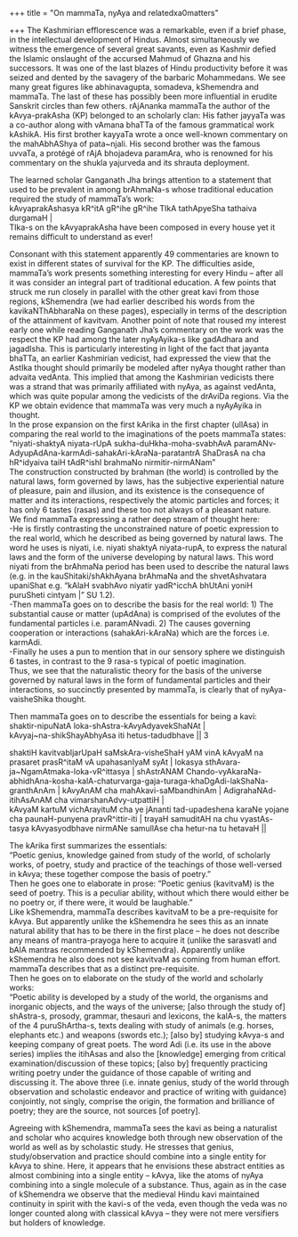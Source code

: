 +++
title = "On mammaTa, nyAya and relatedxa0matters"

+++
The Kashmirian efflorescence was a remarkable, even if a brief phase, in
the intellectual development of Hindus. Almost simultaneously we witness
the emergence of several great savants, even as Kashmir defied the
Islamic onslaught of the accursed Mahmud of Ghazna and his successors.
It was one of the last blazes of Hindu productivity before it was seized
and dented by the savagery of the barbaric Mohammedans. We see many
great figures like abhinavagupta, somadeva, kShemendra and mammaTa. The
last of these has possibly been more influential in erudite Sanskrit
circles than few others. rAjAnanka mammaTa the author of the
kAvya-prakAsha (KP) belonged to an scholarly clan: His father jayyaTa
was a co-author along with vAmana bhaTTa of the famous grammatical work
kAshikA. His first brother kayyaTa wrote a once well-known commentary on
the mahAbhAShya of pata\~njali. His second brother was the famous
uvvaTa, a protégé of rAjA bhojadeva paramAra, who is renowned for his
commentary on the shukla yajurveda and its shrauta deployment.

The learned scholar Ganganath Jha brings attention to a statement that
used to be prevalent in among brAhmaNa-s whose traditional education
required the study of mammaTa’s work:  
kAvyaprakAshasya kR^itA gR^ihe gR^ihe TIkA tathApyeSha tathaiva durgamaH
|  
TIka-s on the kAvyaprakAsha have been composed in every house yet it
remains difficult to understand as ever\!

Consonant with this statement apparently 49 commentaries are known to
exist in different states of survival for the KP. The difficulties
aside, mammaTa’s work presents something interesting for every Hindu –
after all it was consider an integral part of traditional education. A
few points that struck me run closely in parallel with the other great
kavi from those regions, kShemendra (we had earlier described his words
from the kavikaNThAbharaNa on these pages), especially in terms of the
description of the attainment of kavitvam. Another point of note that
roused my interest early one while reading Ganganath Jha’s commentary on
the work was the respect the KP had among the later nyAyAyika-s like
gadAdhara and jagadIsha. This is particularly interesting in light of
the fact that jayanta bhaTTa, an earlier Kashmirian vedicist, had
expressed the view that the AstIka thought should primarily be modeled
after nyAya thought rather than advaita vedAnta. This implied that among
the Kashmirian vedicists there was a strand that was primarily
affiliated with nyAya, as against vedAnta, which was quite popular among
the vedicists of the drAviDa regions. Via the KP we obtain evidence that
mammaTa was very much a nyAyAyika in thought.  
In the prose expansion on the first kArika in the first chapter (ullAsa)
in comparing the real world to the imaginations of the poets mammaTa
states:  
“niyati-shaktyA niyata-rUpA sukha-duHkha-moha-svabhAvA
paramANv-AdyupAdAna-karmAdi-sahakAri-kAraNa-paratantrA ShaDrasA na cha
hR^idyaiva taiH tAdR^ishI brahmaNo nirmitir-nirmANam”  
The construction constructed by brahman (the world) is controlled by the
natural laws, form governed by laws, has the subjective experiential
nature of pleasure, pain and illusion, and its existence is the
consequence of matter and its interactions, respectively the atomic
particles and forces; it has only 6 tastes (rasas) and these too not
always of a pleasant nature.  
We find mammaTa expressing a rather deep stream of thought here:  
\-He is firstly contrasting the unconstrained nature of poetic
expression to the real world, which he described as being governed by
natural laws. The word he uses is niyati, i.e. niyati shaktyA
niyata-rupA, to express the natural laws and the form of the universe
developing by natural laws. This word niyati from the brAhmaNa period
has been used to describe the natural laws (e.g. in the
kauShitaki/shAkhAyana brAhmaNa and the shvetAshvatara upaniShat e.g.
“kAlaH svabhAvo niyatir yadR^icchA bhUtAni yoniH puruSheti cintyam |”
SU 1.2).  
\-Then mammaTa goes on to describe the basis for the real world: 1) The
substantial cause or matter (upAdAna) is comprised of the evolutes of
the fundamental particles i.e. paramANvadi. 2) The causes governing
cooperation or interactions (sahakAri-kAraNa) which are the forces i.e.
karmAdi.  
\-Finally he uses a pun to mention that in our sensory sphere we
distinguish 6 tastes, in contrast to the 9 rasa-s typical of poetic
imagination.  
Thus, we see that the naturalistic theory for the basis of the universe
governed by natural laws in the form of fundamental particles and their
interactions, so succinctly presented by mammaTa, is clearly that of
nyAya-vaisheShika thought.

Then mammaTa goes on to describe the essentials for being a kavi:  
shaktir-nipuNatA loka-shAstra-kAvyAdyavekShaNAt |  
kAvyaj\~na-shikShayAbhyAsa iti hetus-tadudbhave || 3

shaktiH kavitvabIjarUpaH saMskAra-visheShaH yAM vinA kAvyaM na prasaret
prasR^itaM vA upahasanIyaM syAt | lokasya
sthAvara-ja\~NgamAtmaka-loka-vR^ittasya | shAstrANAM
Chando-vyAkaraNa-abhidhAna-kosha-kalA-chaturvarga-gaja-turaga-khaDgAdi-lakShaNa-granthAnAm
| kAvyAnAM cha mahAkavi-saMbandhinAm | AdigrahaNAd-itihAsAnAM cha
vimarshanAdvy-utpattiH |  
kAvyaM kartuM vichArayituM cha ye jAnanti tad-upadeshena karaNe yojane
cha paunaH-punyena pravR^ittir-iti | trayaH samuditAH na chu
vyastAs-tasya kAvyasyodbhave nirmANe samullAse cha hetur-na tu hetavaH
||

The kArika first summarizes the essentials:  
“Poetic genius, knowledge gained from study of the world, of scholarly
works, of poetry, study and practice of the teachings of those
well-versed in kAvya; these together compose the basis of poetry.”  
Then he goes one to elaborate in prose: “Poetic genius (kavitvaM) is the
seed of poetry. This is a peculiar ability, without which there would
either be no poetry or, if there were, it would be laughable.”  
Like kShemendra, mammaTa describes kavitvaM to be a pre-requisite for
kAvya. But apparently unlike the kShemendra he sees this as an innate
natural ability that has to be there in the first place – he does not
describe any means of mantra-prayoga here to acquire it (unlike the
sarasvatI and bAlA mantras recommended by kShemendra). Apparently unlike
kShemendra he also does not see kavitvaM as coming from human effort.
mammaTa describes that as a distinct pre-requisite.  
Then he goes on to elaborate on the study of the world and scholarly
works:  
“Poetic ability is developed by a study of the world, the organisms and
inorganic objects, and the ways of the universe; \[also through the
study of\] shAstra-s, prosody, grammar, thesauri and lexicons, the
kalA-s, the matters of the 4 puruShArtha-s, texts dealing with study of
animals (e.g. horses, elephants etc.) and weapons (swords etc.); \[also
by\] studying kAvya-s and keeping company of great poets. The word Adi
(i.e. its use in the above series) implies the itihAsas and also the
\[knowledge\] emerging from critical examination/discussion of these
topics; \[also by\] frequently practicing writing poetry under the
guidance of those capable of writing and discussing it. The above three
(i.e. innate genius, study of the world through observation and
scholastic endeavor and practice of writing with guidance) conjointly,
not singly, comprise the origin, the formation and brilliance of poetry;
they are the source, not sources \[of poetry\].

Agreeing with kShemendra, mammaTa sees the kavi as being a naturalist
and scholar who acquires knowledge both through new observation of the
world as well as by scholastic study. He stresses that genius,
study/observation and practice should combine into a single entity for
kAvya to shine. Here, it appears that he envisions these abstract
entities as almost combining into a single entity – kAvya, like the
atoms of nyAya combining into a single molecule of a substance. Thus,
again as in the case of kShemendra we observe that the medieval Hindu
kavi maintained continuity in spirit with the kavi-s of the veda, even
though the veda was no longer counted along with classical kAvya – they
were not mere versifiers but holders of knowledge.
